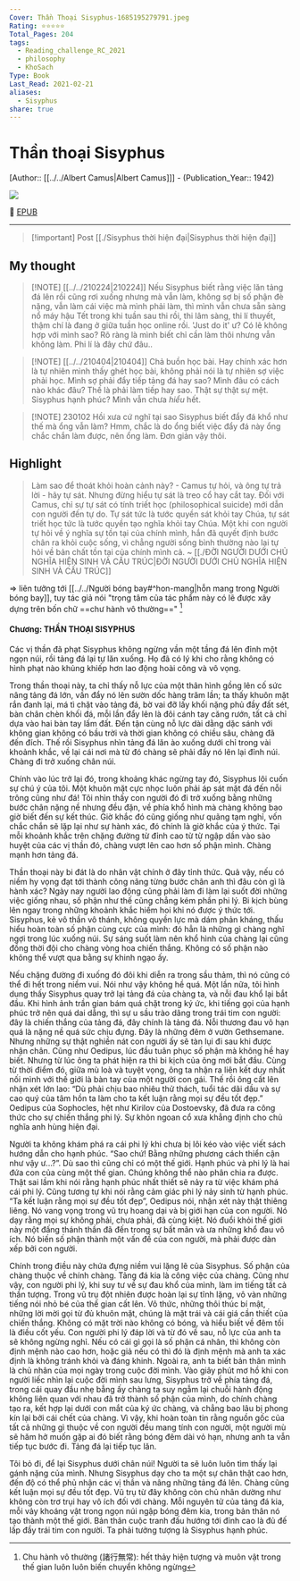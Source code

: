 ```yaml
---
Cover: Thần Thoại Sisyphus-1685195279791.jpeg
Rating: ⭐⭐⭐⭐⭐
Total_Pages: 204
tags:
  - Reading_challenge_RC_2021
  - philosophy
  - KhoSach
Type: Book
Last_Read: 2021-02-21
aliases:
  - Sisyphus
share: true
---
```


# Thần thoại Sisyphus
[Author:: [[../../Albert Camus|Albert Camus]]] - (Publication_Year:: 1942)

![](https://i.imgur.com/gaCGNCR.jpg)


📘 [EPUB](https://onedrive.live.com/download?resid=E92BC60129512289%21130&authkey=!ANtPm4g0YNPGhsg)

---

> [!important] Post
> [[./Sisyphus thời hiện đại|Sisyphus thời hiện đại]]

## My thought

> [!NOTE] [[../../210224|210224]]
> Nếu Sisyphus biết rằng việc lăn tảng đá lên rồi cũng rơi xuống nhưng mà vẫn làm, không sợ bị số phận đè nặng, vẫn làm cái việc mà mình phải làm, thì mình vẫn chưa sẵn sàng nổ máy hậu Tết trong khi tuần sau thi rồi, thi lâm sàng, thi lí thuyết, thậm chí là đang ở giữa tuần học online rồi. 'Just do it' ư? Có lẽ không hợp với mình sao? Rõ ràng là mình biết chỉ cần làm thôi nhưng vẫn không làm. Phi lí là đây chứ đâu..


> [!NOTE] [[../../210404|210404]]
> Chả buồn học bài. Hay chính xác hơn là tự nhiên mình thấy ghét học bài, không phải nói là tự nhiên sợ việc phải học. Mình sợ phải đẩy tiếp tảng đá hay sao? Mình đâu có cách nào khác đâu? Thế là phải làm tiếp hay sao. Thật sự thật sự mệt. Sisyphus hạnh phúc? Mình vẫn chưa *hiểu* hết.


> [!NOTE] 230102
> Hồi xưa cứ nghĩ tại sao Sisyphus biết đẩy đá khổ như thế mà ổng vẫn làm?
> Hmm, chắc là do ổng biết việc đẩy đá này ổng chắc chắn làm được, nên ổng làm. Đơn giản vậy thôi.

## Highlight
> Làm sao để thoát khỏi hoàn cảnh này? - Camus tự hỏi, và ông tự trả lời - hãy tự sát. Nhưng đừng hiểu tự sát là treo cổ hay cắt tay. Đối với Camus, chỉ sự tự sát có tính triết học (philosophical suicide) mới dẫn con người đến tự do. Tự sát tức là tước quyền sát khỏi tay Chúa, tự sát triết học tức là tước quyền tạo nghĩa khỏi tay Chúa. Một khi con người tự hỏi về ý nghĩa sự tồn tại của chính mình, hắn đã quyết định bước chân ra khỏi cuộc sống, vì chẳng người sống bình thường nào lại tự hỏi về bản chất tồn tại của chính mình cả.
> ~ [[./ĐỜI NGƯỜI DƯỚI CHỦ NGHĨA HIỆN SINH VÀ CẤU TRÚC|ĐỜI NGƯỜI DƯỚI CHỦ NGHĨA HIỆN SINH VÀ CẤU TRÚC]]

⇒ liên tưởng tới [[../../Người bóng bay#^hon-mang|hỗn mang trong Người bóng bay]], tuy tác giả nói "trọng tâm của tác phẩm này có lẽ được xây dựng trên bốn chữ ==chư hành vô thường==" [^1]
[^1]: Chu hành vô thường (諸行無常): hết thảy hiện tượng và muôn vật trong thế gian luôn luôn biến chuyển không ngừng

#### Chương: THẦN THOẠI SISYPHUS

Các vị thần đã phạt Sisyphus không ngừng vần một tầng đá lên đỉnh một ngọn núi, rồi tảng đá lại tự lăn xuống. Họ đã có lý khi cho rằng không có hình phạt nào khủng khiếp hơn lao động hoài công và vô vọng.

Trong thần thoại này, ta chỉ thấy nỗ lực của một thân hình gồng lên cố sức nâng tảng đá lớn, vần đẩy nó lên sườn dốc hàng trăm lần; ta thấy khuôn mặt rắn đanh lại, má tì chặt vào tảng đá, bờ vai đỡ lấy khối nặng phủ đầy đất sét, bàn chân chèn khối đá, mỗi lần đẩy lên là đôi cánh tay căng rướn, tất cả chỉ dựa vào hai bàn tay lấm đất. Đến tận cùng nỗ lực dài dằng dặc sánh với không gian không có bầu trời và thời gian không có chiều sâu, chàng đã đến đích. Thế rồi Sisyphus nhìn tảng đá lăn ào xuống dưới chỉ trong vài khoảnh khắc, về lại cái nơi mà từ đó chàng sẽ phải đẩy nó lên lại đỉnh núi. Chàng đi trở xuống chân núi.

Chính vào lúc trở lại đó, trong khoảng khác ngừng tay đó, Sisyphus lôi cuốn sự chú ý của tôi. Một khuôn mặt cực nhọc luôn phải áp sát mặt đá đến nỗi trông cũng như đá! Tôi nhìn thấy con người đó đi trở xuống bằng những bước chân nặng nề nhưng đều đặn, về phía khổ hình mà chàng không bao giờ biết đến sự kết thúc. Giờ khắc đó cũng giống như quãng tạm nghỉ, vốn chắc chắn sẽ lặp lại như sự hành xác, đó chính là giờ khắc của ý thức. Tại mỗi khoảnh khắc trên chặng đường từ đỉnh cao từ từ ngập dần vào sào huyệt của các vị thần đó, chàng vượt lên cao hơn số phận mình. Chàng mạnh hơn tảng đá.

Thần thoại này bi đát là do nhân vật chính ở đây tỉnh thức. Quả vậy, nếu có niềm hy vọng đạt tới thành công nâng từng bước chân anh thì đâu còn gì là hành xác? Ngày nay người lao động cũng phải làm đi làm lại suốt đời những việc giống nhau, số phận như thế cũng chẳng kém phần phi lý. Bi kịch bùng lên ngay trong những khoảnh khắc hiếm hoi khi nó được ý thức tới. Sisyphus, kẻ vô thần vô thánh, không quyền lực mà dám phản kháng, thấu hiểu hoàn toàn số phận cùng cực của mình: đó hẳn là những gì chàng nghĩ ngợi trong lúc xuống núi. Sự sáng suốt làm nên khổ hình của chàng lại cũng đồng thời đội cho chàng vòng hoa chiến thắng. Không có số phận nào không thể vượt qua bằng sự khinh ngạo ấy.

Nếu chặng đường đi xuống đó đôi khi diễn ra trong sầu thảm, thì nó cũng có thể đi hết trong niềm vui. Nói như vậy không hề quá. Một lần nữa, tôi hình dung thấy Sisyphus quay trở lại tảng đá của chàng ta, và nỗi đau khổ lại bắt đầu. Khi hình ảnh trần gian bám quá chặt trong ký ức, khi tiếng gọi của hạnh phúc trở nên quá dai dẳng, thì sự u sầu trào dâng trong trái tim con người: đây là chiến thắng của tảng đá, đây chính là tảng đá. Nỗi thương đau vô hạn quá là nặng nề quá sức chịu đựng. Đây là những đêm ở vườn Gethsemane. Nhưng những sự thật nghiền nát con người ấy sẽ tàn lụi đi sau khi được nhận chân. Cũng như Oedipus, lúc đầu tuân phục số phận mà không hề hay biết. Nhưng từ lúc ông ta phát hiện ra thì bi kịch của ông mới bắt đầu. Cùng từ thời điểm đó, giữa mù loà và tuyệt vọng, ông ta nhận ra liên kết duy nhất nối mình với thế giới là bàn tay của một người con gái. Thế rồi ông cất lên nhận xét lớn lao: “Dù phải chịu bao nhiêu thử thách, tuổi tác dãi dầu và sự cao quý của tâm hồn ta làm cho ta kết luận rằng mọi sự đều tốt đẹp.” Oedipus của Sophocles, hệt như Kirilov của Dostoevsky, đã đưa ra công thức cho sự chiến thắng phi lý. Sự khôn ngoan cổ xưa khẳng định cho chủ nghĩa anh hùng hiện đại.

Người ta không khám phá ra cái phi lý khi chưa bị lôi kéo vào việc viết sách hướng dẫn cho hạnh phúc. “Sao chứ! Bằng những phương cách thiển cận như vậy ư...?”. Dù sao thì cũng chỉ có một thế giới. Hạnh phúc và phi lý là hai đứa con của cùng một thế gian. Chúng không thể nào phân chia ra được. Thật sai lầm khi nói rằng hạnh phúc nhất thiết sẽ nảy ra từ việc khám phá cái phi lý. Cũng tương tự khi nói rằng cảm giác phi lý nảy sinh từ hạnh phúc. “Ta kết luận rằng mọi sự đều tốt đẹp”, Oedipus nói, nhận xét này thật thiêng liêng. Nó vang vọng trong vũ trụ hoang dại và bị giới hạn của con người. Nó dạy rằng mọi sự không phải, chưa phải, đã cùng kiệt. Nó đuổi khỏi thế giới này một đấng thánh thần đã đến trong sự bất mãn và ưa những khổ đau vô ích. Nó biến số phận thành một vấn đề của con người, mà phải được dàn xếp bởi con người.

Chính trong điều này chứa đựng niềm vui lặng lẽ của Sisyphus. Số phận của chàng thuộc về chính chàng. Tảng đá kia là công việc của chàng. Cũng như vậy, con người phi lý, khi suy tư về sự đau khổ của mình, làm im tiếng tất cả thần tượng. Trong vũ trụ đột nhiên được hoàn lại sự tĩnh lặng, vô vàn những tiếng nói nhỏ bé của thế gian cất lên. Vô thức, những thôi thúc bí mật, những lời mời gọi từ đủ khuôn mặt, chúng là mặt trái và cái giá cần thiết của chiến thắng. Không có mặt trời nào không có bóng, và hiểu biết về đêm tối là điều cốt yếu. Con người phi lý đáp lời và từ đó về sau, nỗ lực của anh ta sẽ không ngừng nghỉ. Nếu có cái gì gọi là số phận cá nhân, thì không còn định mệnh nào cao hơn, hoặc giả nếu có thì đó là định mệnh mà anh ta xác định là không tránh khỏi và đáng khinh. Ngoài ra, anh ta biết bản thân mình là chủ nhân của mọi ngày trong cuộc đời mình. Vào giây phút mơ hồ khi con người liếc nhìn lại cuộc đời mình sau lưng, Sisyphus trở về phía tảng đá, trong cái quay đầu nhẹ bẫng ấy chàng ta suy ngẫm lại chuỗi hành động không liên quan với nhau đã trở thành số phận của mình, do chính chàng tạo ra, kết hợp lại dưới con mắt của ký ức chàng, và chẳng bao lâu bị phong kín lại bởi cái chết của chàng. Vì vậy, khi hoàn toàn tin rằng nguồn gốc của tất cả những gì thuộc về con người đều mang tính con người, một người mù sẽ hăm hở muốn gặp ai đó biết rằng bóng đêm dài vỏ hạn, nhưng anh ta vẫn tiếp tục bước đi. Tảng đá lại tiếp tục lăn.

Tôi bỏ đi, để lại Sisyphus dưới chân núi! Người ta sẽ luôn luôn tìm thấy lại gánh nặng của mình. Nhưng Sisyphus dạy cho ta một sự chân thật cao hơn, đến độ có thể phủ nhận các vị thần và nâng những tảng đá lên. Chàng cũng kết luận mọi sự đều tốt đẹp. Vũ trụ từ đây không còn chủ nhân dường như không còn trơ trụi hay vô ích đối với chàng. Mỗi nguyên tử của tảng đá kia, mỗi vảy khoáng vật trong ngọn núi ngập bóng đêm kia, trong bản thân nó tạo thành một thế giới. Bản thân cuộc tranh đấu hướng tới đỉnh cao là đủ đế lấp đầy trái tim con người. Ta phải tưởng tượng là Sisyphus hạnh phúc.